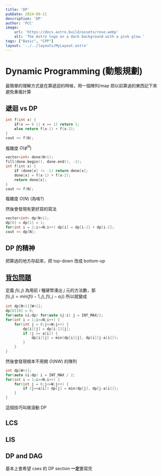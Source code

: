 ```yaml
---
title: 'DP'
pubDate: 2024-09-11
description: 'DP'
author: 'PCC'
image:
    url: 'https://docs.astro.build/assets/rose.webp'
    alt: 'The Astro logo on a dark background with a pink glow.'
tags: ["Basic", "CPP"]
layout: '../../layouts/MyLayout.astro'
---
```

# Dynamic Programming (動態規劃)
最簡單的理解方式是在算遞迴的時候，用一個陣列/map 把以前算過的東西記下來避免重複計算

## 遞迴 vs DP
```cpp
int f(int x) {
    if(x == 0 || x == 1) return 1;
    else return f(x-1) + f(x-2);
}
cout << f(N);
```
複雜度 $O(\phi^N)$
```cpp
vector<int> done(N+1);
fill(done.begin(), done.end(), -1);
int f(int x) {
    if (done[x] != -1) return done[x];
    done[x] = f(x-1) + f(x-2);
    return done[x];
}
cout << f(N);
```
複雜度 $O(N)$ (為啥?)

然後會發現有更好寫的寫法
```cpp
vector<int> dp(N+1);
dp[0] = dp[1] = 1;
for(int i = 2;i<=N;i++) dp[i] = dp[i-1] + dp[i-2];
cout << dp[N];
```

## DP 的精神
把算過的地方存起來，把 top-down 改成 bottom-up

## [背包問題](https://cses.fi/problemset/task/1634)
定義 $f(i, j)$ 為用前 $i$ 種硬幣湊出 $j$ 元的方法數，那 <br>
$f(i, j) = min(f(i-1, j), f(i, j-a_i))$
所以就變成
```cpp
int dp[N+1][W+1];
dp[0][0] = 0;
for(auto &i:dp) for(auto &j:i) j = INT_MAX/2;
for(int i = 1;i<=N;i++) {
    for(int j = 0;j<=W;j++) {
        dp[i][j] = dp[i-1][j];
        if (j >= a[i]) {
            dp[i][j] = min(dp[i][j], dp[i][j-a[i]]);
        }
    }
}
```
然後會發現根本不用開 $O(NW)$ 的陣列
```cpp
int dp[W+1];
for(auto &i:dp) i = INT_MAX / 2;
for(int i = 1;i<=N;i++) {
    for(int j = 0;j<=W;j++) {
        if (j>=a[i]) dp[j] = min(dp[j], dp[j-a[i]]);
    }
}
```
這個技巧叫做滾動 DP

## LCS

## LIS

## DP and DAG

基本上會希望 cses 的 DP section **一定**要寫完
